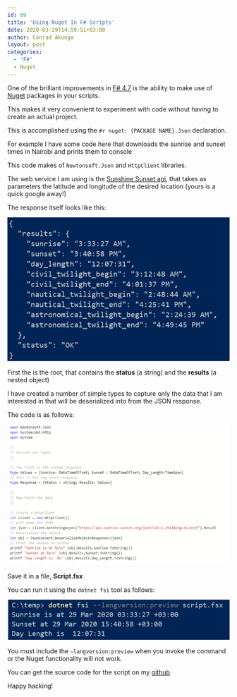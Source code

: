 ```yaml
---
id: 89
title: 'Using Nuget In F# Scripts'
date: 2020-03-29T14:59:51+03:00
author: Conrad Akunga
layout: post
categories:
  - 'F#'
  - Nuget
---
```

One of the brilliant improvements in [F# 4.7](https://devblogs.microsoft.com/dotnet/announcing-f-4-7/) is the ability to make use of [Nuget](https://www.nuget.org/) packages in your scripts.

This makes it very convenient to experiment with code without having to create an actual project.

This is accomplished using the `#r nuget: {PACKAGE NAME}.Json` declaration.

For example I have some code here that downloads the sunrise and sunset times in Nairobi and prints them to console

This code makes of `Newtonsoft.Json` and `HttpClient` libraries.

The web service I am using is the [Sunshine Sunset api](https://sunrise-sunset.org/api), that takes as parameters the latitude and longitude of the desired location (yours is a quick google away!)

The response itself looks like this:

![](../images/2020/03/29-Mar-2.png)

First the is the root, that contains the **status** (a string) and the **results** (a nested object)

I have created a number of simple types to capture only the data that I am interested in that will be deserialized into from the JSON response.

The code is as follows:

![](../images/2020/03/29-Mar-1.png)

Save it in a file, **Script.fsx**

You can run it using the `dotnet fsi` tool as follows:

![](../images/2020/03/29-Mar-3.png)

You must include the `–langversion:preview` when you invoke the command or the Nuget functionality will not work.

You can get the source code for the script on my [github](https://github.com/conradakunga/BlogCode/tree/master/2020-03-29%20-%20Nuget%20From%20F%23%20Scripts)

Happy hacking!